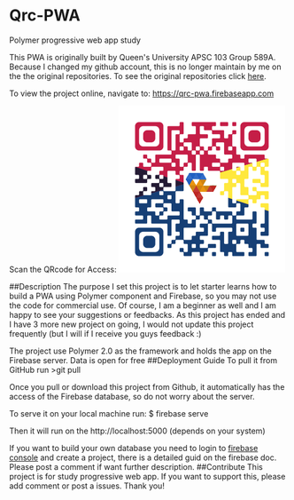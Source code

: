 # Qrc-PWA
Polymer progressive web app study

This PWA is originally built by Queen's University APSC 103 Group 589A. 
Because I changed my github account, this is no longer maintain by me on the the original repositories. 
To see the original repositories click [here](https://github.com/alcatrazEscapee/student-wellness-app).

To view the project online, navigate to: https://qrc-pwa.firebaseapp.com

Scan the QRcode for Access: ![Alt text](https://github.com/estKey/Qrc-PWA/blob/master/public/src/images/icons/appurl.png)

##Description
The purpose I set this project is to let starter learns how to build a PWA using Polymer component and Firebase, so you may not use the code for commercial use. 
Of course, I am a beginner as well and I am happy to see your suggestions or feedbacks. 
As this project has ended and I have 3 more new project on going, I would not update this project frequently 
(but I will if I receive you guys feedback :)

The project use Polymer 2.0 as the framework and holds the app on the Firebase server. Data is open for free
##Deployment Guide
To pull it from GitHub run >git pull

Once you pull or download this project from Github, it automatically has the access of the Firebase database,
so do not worry about the server.

To serve it on your local machine run: $ firebase serve

Then it will run on the http://localhost:5000 (depends on your system)

If you want to build your own database you need to login to [firebase console]( https://console.firebase.google.com/) 
and create a project, there is a detailed guid 
on the firebase doc. Please post a comment if want further description.
##Contribute
This project is for study progressive web app. If you want to support this, please add comment or post a issues. Thank you!
